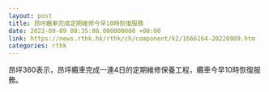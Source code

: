 ```yaml
---
layout: post
title: 昂坪纜車完成定期維修今早10時恢復服務
date: 2022-09-09 08:35:08.000000000 +08:00
link: https://news.rthk.hk/rthk/ch/component/k2/1666164-20220909.htm
categories: rthk
---
```


昂坪360表示，昂坪纜車完成一連4日的定期維修保養工程，纜車今早10時恢復服務。
